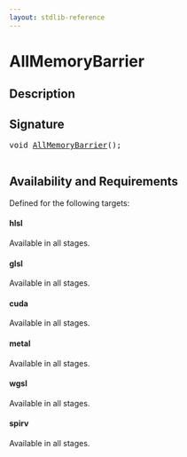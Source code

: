 ```yaml
---
layout: stdlib-reference
---
```


# AllMemoryBarrier

## Description





## Signature 

<pre>
<span class="code_keyword">void</span> <a href="/stdlib-reference/global-decls/AllMemoryBarrier">AllMemoryBarrier</a>();

</pre>

## Availability and Requirements

Defined for the following targets:

#### hlsl
Available in all stages.

#### glsl
Available in all stages.

#### cuda
Available in all stages.

#### metal
Available in all stages.

#### wgsl
Available in all stages.

#### spirv
Available in all stages.



